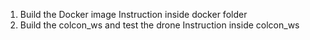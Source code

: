1. Build the Docker image 
Instruction inside docker folder
2. Build the colcon_ws and test the drone
Instruction inside colcon_ws